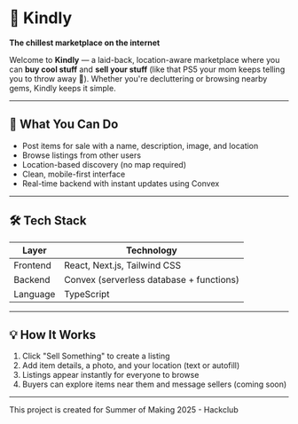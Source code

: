 # 🛒 Kindly  
**The chillest marketplace on the internet**

Welcome to **Kindly** — a laid-back, location-aware marketplace where you can **buy cool stuff** and **sell your stuff** (like that PS5 your mom keeps telling you to throw away 🤣). Whether you're decluttering or browsing nearby gems, Kindly keeps it simple.

---

## 🎯 What You Can Do

- Post items for sale with a name, description, image, and location  
- Browse listings from other users  
- Location-based discovery (no map required)  
- Clean, mobile-first interface  
- Real-time backend with instant updates using Convex  

---

## 🛠️ Tech Stack

| Layer       | Technology                   |
|-------------|------------------------------|
| Frontend    | React, Next.js, Tailwind CSS |
| Backend     | Convex (serverless database + functions) |
| Language    | TypeScript                   |

---

## 💡 How It Works

1. Click "Sell Something" to create a listing  
2. Add item details, a photo, and your location (text or autofill)  
3. Listings appear instantly for everyone to browse  
4. Buyers can explore items near them and message sellers (coming soon)  

---

This project is created for Summer of Making 2025 - Hackclub
